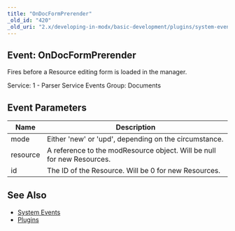 ```yaml
---
title: "OnDocFormPrerender"
_old_id: "420"
_old_uri: "2.x/developing-in-modx/basic-development/plugins/system-events/ondocformprerender"
---
```


## Event: OnDocFormPrerender

Fires before a Resource editing form is loaded in the manager.

Service: 1 - Parser Service Events 
Group: Documents

## Event Parameters

| Name     | Description                                                            |
| -------- | ---------------------------------------------------------------------- |
| mode     | Either 'new' or 'upd', depending on the circumstance.                  |
| resource | A reference to the modResource object. Will be null for new Resources. |
| id       | The ID of the Resource. Will be 0 for new Resources.                   |

## See Also

- [System Events](developing-in-modx/basic-development/plugins/system-events "System Events")
- [Plugins](developing-in-modx/basic-development/plugins "Plugins")